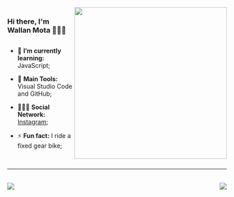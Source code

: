 <img src = "github/bikeman.gif" width = "350px" align = "right">

### Hi there, I'm Wallan Mota 👨🏾‍💻
##
- 🌱 **I’m currently learning:** JavaScript;

- :school_satchel: **Main Tools:** Visual Studio Code and GitHub;

- 💁🏾‍♂️ **Social Network:** [Instagram](https://www.instagram.com/wallan_mota/);

- ⚡ **Fun fact:** I ride a fixed gear bike;
<br/>

---

<br/>
<a href="https://github.com/ricarthlima/wallanmota">
  <img align = "left" src = "https://github-readme-stats.vercel.app/api?username=wallanmota&show_icons=true" />
</a>

<a href="https://github.com/wallanmota/wallanmota">
  <img align = "right" src = "https://github-readme-stats.vercel.app/api/top-langs/?username=wallanmota" />
</a>

<!--
**wallanmota/wallanmota** is a ✨ _special_ ✨ repository because its `README.md` (this file) appears on your GitHub profile.

Here are some ideas to get you started:

- 🔭 I’m currently working on ...
- 🌱 I’m currently learning 
- 👯 I’m looking to collaborate on ...
- 🤔 I’m looking for help with ...
- 💬 Ask me about ...
- 📫 How to reach me: ...
- 😄 Pronouns: ...
- ⚡ Fun fact: ...
-->

